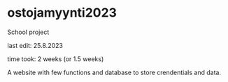 # ostojamyynti2023
School project

last edit: 25.8.2023

time took: 2 weeks (or 1.5 weeks)


A website with few functions and database to store crendentials and data.
